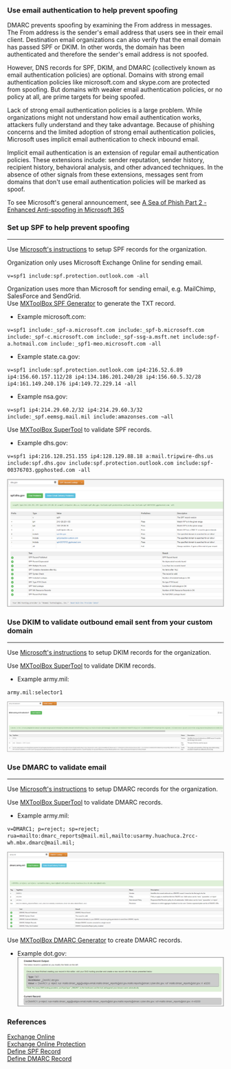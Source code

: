 ### Use email authentication to help prevent spoofing  
DMARC prevents spoofing by examining the From address in messages. The From address is the sender's email address that users see in their email client. Destination email organizations can also verify that the email domain has passed SPF or DKIM. In other words, the domain has been authenticated and therefore the sender's email address is not spoofed.

However, DNS records for SPF, DKIM, and DMARC (collectively known as email authentication policies) are optional. Domains with strong email authentication policies like microsoft.com and skype.com are protected from spoofing. But domains with weaker email authentication policies, or no policy at all, are prime targets for being spoofed.

Lack of strong email authentication policies is a large problem. While organizations might not understand how email authentication works, attackers fully understand and they take advantage. Because of phishing concerns and the limited adoption of strong email authentication policies, Microsoft uses implicit email authentication to check inbound email.

Implicit email authentication is an extension of regular email authentication policies. These extensions include: sender reputation, sender history, recipient history, behavioral analysis, and other advanced techniques. In the absence of other signals from these extensions, messages sent from domains that don't use email authentication policies will be marked as spoof.

To see Microsoft's general announcement, see [A Sea of Phish Part 2 - Enhanced Anti-spoofing in Microsoft 365](https://techcommunity.microsoft.com/t5/Security-Privacy-and-Compliance/Schooling-A-Sea-of-Phish-Part-2-Enhanced-Anti-spoofing/ba-p/176209)  

### Set up SPF to help prevent spoofing  
---------------------------------------  
Use [Microsoft's instructions](https://learn.microsoft.com/en-us/microsoft-365/security/office-365-security/email-authentication-spf-configure?view=o365-worldwide#create-or-update-your-spf-txt-record) to setup SPF records for the organization.  

Organization only uses Microsoft Exchange Online for sending email.  
```
v=spf1 include:spf.protection.outlook.com -all
```  

Organization uses more than Microsoft for sending email, e.g. MailChimp, SalesForce and SendGrid.  
Use [MXToolBox SPF Generator](https://mxtoolbox.com/SPFRecordGenerator.aspx) to generate the TXT record.  

* Example microsoft.com:  
```
v=spf1 include:_spf-a.microsoft.com include:_spf-b.microsoft.com include:_spf-c.microsoft.com include:_spf-ssg-a.msft.net include:spf-a.hotmail.com include:_spf1-meo.microsoft.com -all
```  

* Example state.ca.gov:  
```
v=spf1 include:spf.protection.outlook.com ip4:216.52.6.89 ip4:156.60.157.112/28 ip4:134.186.201.240/28 ip4:156.60.5.32/28 ip4:161.149.240.176 ip4:149.72.229.14 -all
```  

* Example nsa.gov:  
```
v=spf1 ip4:214.29.60.2/32 ip4:214.29.60.3/32 include:_spf.eemsg.mail.mil include:amazonses.com ~all
```  

Use [MXToolBox SuperTool](https://mxtoolbox.com/SuperTool.aspx) to validate SPF records.  

* Example dhs.gov:  
```
v=spf1 ip4:216.128.251.155 ip4:128.129.88.18 a:mail.tripwire-dhs.us include:spf.dhs.gov include:spf.protection.outlook.com include:spf-00376703.gpphosted.com -all
```  

![dhs.gov SPF Example](../../images/exchangeonline-spf-example.png)

### Use DKIM to validate outbound email sent from your custom domain  
--------------------------------------------------------------------  
Use [Microsoft's instructions](https://learn.microsoft.com/en-us/microsoft-365/security/office-365-security/email-authentication-dkim-configure?view=o365-worldwide) to setup DKIM records for the organization.  

Use [MXToolBox SuperTool](https://mxtoolbox.com/SuperTool.aspx) to validate DKIM records.  

* Example army.mil:  
```
army.mil:selector1
```  

![army.mil DKIM Example](../../images/exchangeonline-dkim-example.png)  

### Use DMARC to validate email  
-------------------------------  
Use [Microsoft's instructions](https://learn.microsoft.com/en-us/microsoft-365/security/office-365-security/email-authentication-dmarc-configure?view=o365-worldwide) to setup DMARC records for the organization.  

Use [MXToolBox SuperTool](https://mxtoolbox.com/SuperTool.aspx) to validate DMARC records.  

* Example army.mil:  
```
v=DMARC1; p=reject; sp=reject; rua=mailto:dmarc_reports@mail.mil,mailto:usarmy.huachuca.2rcc-wh.mbx.dmarc@mail.mil;
```  

![army.mil DMARC Example](../../images/exchangeonline-dmarc-example.png)  

Use [MXToolBox DMARC Generator](https://mxtoolbox.com/DMARCRecordGenerator.aspx) to create DMARC records.  

* Example dot.gov:  
![Generate DMARC Record](../../images/exchangeonline-dmarcgenerator-example.png)  

### References  
[Exchange Online](https://learn.microsoft.com/en-us/exchange/exchange-online)  
[Exchange Online Protection](https://learn.microsoft.com/en-us/microsoft-365/security/office-365-security/email-authentication-about?view=o365-worldwide)  
[Define SPF Record](https://support.google.com/a/answer/10683907?sjid=14513075492794864441-NA)  
[Define DMARC Record](https://dmarc.org/overview/)  